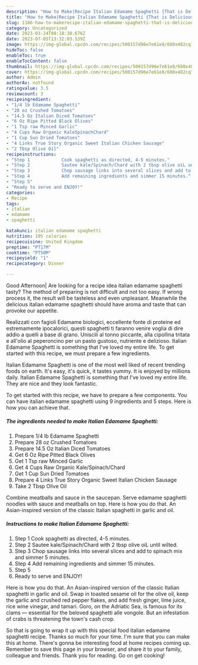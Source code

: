 ```yaml
---
description: "How to Make|Recipe Italian Edamame Spaghetti {That is Delicious"
title: "How to Make|Recipe Italian Edamame Spaghetti {That is Delicious"
slug: 1186-how-to-makerecipe-italian-edamame-spaghetti-that-is-delicious
category: Uncategorized
date: 2023-03-24T08:18:38.676Z
date: 2023-07-05T13:32:03.539Z
image: https://img-global.cpcdn.com/recipes/500157d96e7e61e8/680x482cq70/italian-edamame-spaghetti-recipe-main-photo.jpg
hideToc: false
enableToc: true
enableTocContent: false
thumbnail: https://img-global.cpcdn.com/recipes/500157d96e7e61e8/680x482cq70/italian-edamame-spaghetti-recipe-main-photo.jpg
cover: https://img-global.cpcdn.com/recipes/500157d96e7e61e8/680x482cq70/italian-edamame-spaghetti-recipe-main-photo.jpg
author: Admin
authorAv: notfound
ratingvalue: 3.5
reviewcount: 3
recipeingredient:
- "1/4 lb Edamame Spaghetti"
- "28 oz Crushed Tomatoes"
- "14.5 Oz Italian Diced Tomatoes"
- "6 Oz Ripe Pitted Black Olives"
- "1 Tsp raw Minced Garlic"
- "4 Cups Raw Organic KaleSpinachChard"
- "1 Cup Sun Dried Tomatoes"
- "4 Links True Story Organic Sweet Italian Chicken Sausage"
- "2 Tbsp Olive Oil"
recipeinstructions:
- "Step 1            Cook spaghetti as directed, 4-5 minutes."
- "Step 2            Sautee kale/Spinach/Chard with 2 tbsp olive oiL until wilted."
- "Step 3            Chop sausage links into several slices and add to spinach mix and simmer 5 minutes."
- "Step 4            Add remaining ingredients and simmer 15 minutes."
- "Step 5"
- "Ready to serve and ENJOY!"
categories:
- Recipe
tags:
- italian
- edamame
- spaghetti

katakunci: italian edamame spaghetti 
nutrition: 195 calories
recipecuisine: United Kingdom
preptime: "PT17M"
cooktime: "PT50M"
recipeyield: "1"
recipecategory: Dinner

---
```



Good Afternoon| Are looking for a recipe idea italian edamame spaghetti tasty? The method of preparing is not difficult and not too easy. If wrong process it, the result will be tasteless and even unpleasant. Meanwhile the delicious italian edamame spaghetti should have aroma and taste that can provoke our appetite.





Realizzati con fagioli Edamame biologici, eccellente fonte di proteine ed estremamente ipocalorici, questi spaghetti ti faranno venire voglia di dire addio a quelli a base di grano. Uniscili al tonno piccante, alla cipollina tritata e all&#39;olio al peperoncino per un pasto gustoso, nutriente e delizioso. Italian Edamame Spaghetti is something that I&#39;ve loved my entire life. To get started with this recipe, we must prepare a few ingredients.

Italian Edamame Spaghetti is one of the most well liked of recent trending foods on earth. It's easy, it's quick, it tastes yummy. It is enjoyed by millions daily. Italian Edamame Spaghetti is something that I've loved my entire life. They are nice and they look fantastic.


To get started with this recipe, we have to prepare a few components. You can have italian edamame spaghetti using 9 ingredients and 5 steps. Here is how you can achieve that.

<!--inarticleads1-->

##### The ingredients needed to make Italian Edamame Spaghetti:

1. Prepare 1/4 lb Edamame Spaghetti
1. Prepare 28 oz Crushed Tomatoes
1. Prepare 14.5 Oz Italian Diced Tomatoes
1. Get 6 Oz Ripe Pitted Black Olives
1. Get 1 Tsp raw Minced Garlic
1. Get 4 Cups Raw Organic Kale/Spinach/Chard
1. Get 1 Cup Sun Dried Tomatoes
1. Prepare 4 Links True Story Organic Sweet Italian Chicken Sausage
1. Take 2 Tbsp Olive Oil


Combine meatballs and sauce in the saucepan. Serve edamame spaghetti noodles with sauce and meatballs on top. Here is how you do that. An Asian-inspired version of the classic Italian spaghetti in garlic and oil. 

<!--inarticleads2-->

##### Instructions to make Italian Edamame Spaghetti:

1. Step 1            Cook spaghetti as directed, 4-5 minutes.
1. Step 2            Sautee kale/Spinach/Chard with 2 tbsp olive oiL until wilted.
1. Step 3            Chop sausage links into several slices and add to spinach mix and simmer 5 minutes.
1. Step 4            Add remaining ingredients and simmer 15 minutes.
1. Step 5
1. Ready to serve and ENJOY!

Here is how you do that. An Asian-inspired version of the classic Italian spaghetti in garlic and oil. Swap in toasted sesame oil for the olive oil, keep the garlic and crushed red pepper flakes, and add fresh ginger, lime juice, rice wine vinegar, and tamari. Goro, on the Adriatic Sea, is famous for its clams — essential for the beloved spaghetti alle vongole. But an infestation of crabs is threatening the town&#39;s cash crop. 

So that is going to wrap it up with this special food italian edamame spaghetti recipe. Thanks so much for your time. I'm sure that you can make this at home. There's gonna be interesting food at home recipes coming up. Remember to save this page in your browser, and share it to your family, colleague and friends. Thank you for reading. Go on get cooking!
